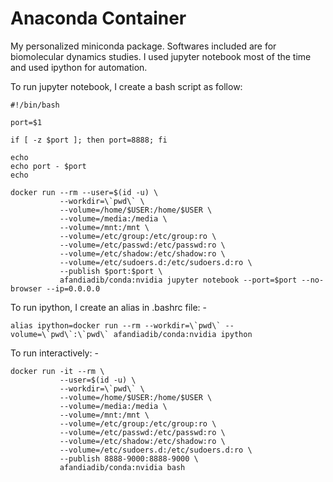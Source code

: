 # Anaconda Container

My personalized miniconda package. Softwares included are for biomolecular dynamics studies. I used jupyter notebook most of the time and used ipython for automation.

To run jupyter notebook, I create a bash script as follow:

    #!/bin/bash

    port=$1

    if [ -z $port ]; then port=8888; fi

    echo
    echo port - $port
    echo

    docker run --rm --user=$(id -u) \
               --workdir=\`pwd\` \
               --volume=/home/$USER:/home/$USER \
               --volume=/media:/media \
               --volume=/mnt:/mnt \
               --volume=/etc/group:/etc/group:ro \
               --volume=/etc/passwd:/etc/passwd:ro \
               --volume=/etc/shadow:/etc/shadow:ro \
               --volume=/etc/sudoers.d:/etc/sudoers.d:ro \
               --publish $port:$port \
               afandiadib/conda:nvidia jupyter notebook --port=$port --no-browser --ip=0.0.0.0

To run ipython, I create an alias in .bashrc file: -

    alias ipython=docker run --rm --workdir=\`pwd\` --volume=\`pwd\`:\`pwd\` afandiadib/conda:nvidia ipython

To run interactively: -

    docker run -it --rm \
               --user=$(id -u) \
               --workdir=\`pwd\` \
               --volume=/home/$USER:/home/$USER \
               --volume=/media:/media \
               --volume=/mnt:/mnt \
               --volume=/etc/group:/etc/group:ro \
               --volume=/etc/passwd:/etc/passwd:ro \
               --volume=/etc/shadow:/etc/shadow:ro \
               --volume=/etc/sudoers.d:/etc/sudoers.d:ro \
               --publish 8888-9000:8888-9000 \
               afandiadib/conda:nvidia bash
